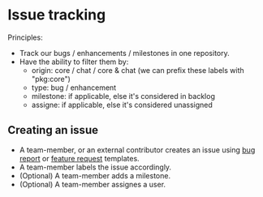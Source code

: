 # Issue tracking

Principles:

- Track our bugs / enhancements / milestones in one repository.
- Have the ability to filter them by:
  - origin: core / chat / core & chat (we can prefix these labels with "pkg:core")
  - type: bug / enhancement
  - milestone: if applicable, else it's considered in backlog
  - assigne: if applicable, else it's considered unassigned

## Creating an issue

- A team-member, or an external contributor creates an issue using [bug report](./.github/ISSUE_TEMPLATE/bug_report.md) or [feature request](./.github/ISSUE_TEMPLATE/feature-request.md) templates.
- A team-member labels the issue accordingly.
- (Optional) A team-member adds a milestone.
- (Optional) A team-member assignes a user.
